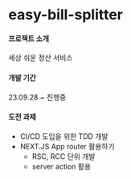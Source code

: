 # easy-bill-splitter
#### 프로젝트 소개
세상 쉬운 정산 서비스
#### 개발 기간
23.09.28 ~ 진행중
#### 도전 과제
* CI/CD 도입을 위한 TDD 개발
* NEXT.JS App router 활용하기
  * RSC, RCC 단위 개발
  * server action 활용
